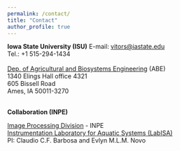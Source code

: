 ```yaml
---
permalink: /contact/
title: "Contact"
author_profile: true
---
```



**Iowa State University (ISU)**
  E-mail: vitors@iastate.edu
  <br />
  Tel.: +1 515-294-1434
  <br />  
  [Dep. of Agricultural and Biosystems Engineering](https://www.abe.iastate.edu/) (ABE)
  <br /> 
  1340 Elings Hall office 4321
  <br /> 
  605 Bissell Road
  <br />
  Ames, IA 50011-3270  
  <br />

**Collaboration (INPE)**

  [Image Processing Division](http://www.dpi.inpe.br/DPI/) - INPE
  <br />
  [Instrumentation Laboratory for Aquatic Systems (LabISA)](http://www.dpi.inpe.br/labisa/)
  <br />
  PI: Claudio C.F. Barbosa and Evlyn M.L.M. Novo

